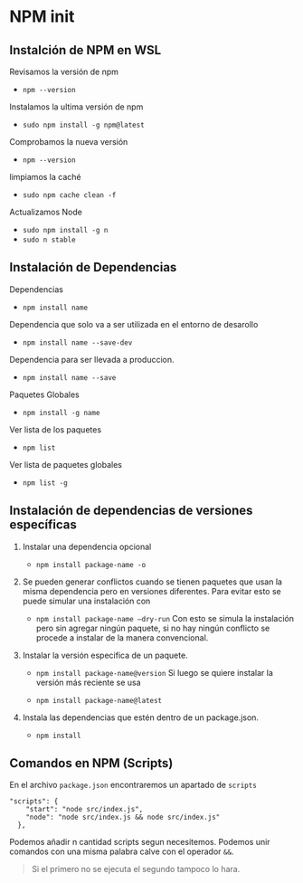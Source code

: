 # NPM init

## Instalción de NPM en WSL

Revisamos la versión de npm

- `npm --version`

Instalamos la ultima versión de npm

- `sudo npm install -g npm@latest`

Comprobamos la nueva versión

- `npm --version`

limpiamos la caché

- `sudo npm cache clean -f`

Actualizamos Node

- `sudo npm install -g n`
- `sudo n stable`

## Instalación de Dependencias

Dependencias

- `npm install name`

Dependencia que solo va a ser utilizada en el entorno de desarollo

- `npm install name --save-dev`

Dependencia para ser llevada a produccion.

- `npm install name --save`

Paquetes Globales

- `npm install -g name`

Ver lista de los paquetes

- `npm list`

Ver lista de paquetes globales

- `npm list -g`

## Instalación de dependencias de versiones específicas

1. Instalar una dependencia opcional

	- `npm install package-name -o`

2. Se pueden generar conflictos cuando se tienen paquetes que usan la misma dependencia pero en versiones diferentes. Para evitar esto se puede simular una instalación con

	- `npm install package-name —dry-run`
Con esto se simula la instalación pero sin agregar ningún paquete, si no hay ningún conflicto se procede a instalar de la manera convencional.

3. Instalar la versión especifica de un paquete.

	- `npm install package-name@version`
Si luego se quiere instalar la versión más reciente se usa

	- `npm install package-name@latest`

4. Instala las dependencias que estén dentro de un package.json.

	- `npm install`

## Comandos en NPM (Scripts)

En el archivo `package.json` encontraremos un apartado de `scripts`

    "scripts": {
        "start": "node src/index.js",
        "node": "node src/index.js && node src/index.js"
      },

Podemos añadir n cantidad scripts segun necesitemos. Podemos unir
comandos con una misma palabra calve con el operador `&&`.

> Si el primero no se ejecuta el segundo tampoco lo hara.
